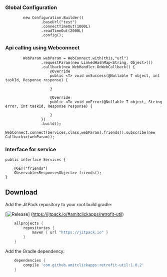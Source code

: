 ### Global Configuration
```
        new Configuration.Builder()
                .baseUrl("test")
                .connectTimeOut(1000L)
                .readTimeOut(2000L)
                .config();
```

### Api calling using Webconnect
```
        WebParam webParam = WebConnect.with(this,"url")
                .requestParam(new LinkedHashMap<String, Object>())
                .callback(new WebHandler.OnWebCallback() {
                    @Override
                    public <T> void onSuccess(@Nullable T object, int taskId, Response response) {

                    }

                    @Override
                    public <T> void onError(@Nullable T object, String error, int taskId, Response response) {

                    }
                })
                .build();
        WebConnect.connect(Services.class,webParam).friends().subscribe(new Callback<>(webParam));
```
### Interface for service
```
public interface Services {

    @GET("friends")
    Observable<Response<Object>> friends();
}
```

Download
--------
Add the JitPack repository to your root build.gradle:

[![Release](https://jitpack.io/v/amitclickapps/retrofit-util.svg?style=flat-square)]
(https://jitpack.io/#amitclickapps/retrofit-util)


```groovy
	allprojects {
		repositories {
			maven { url "https://jitpack.io" }
		}
	}
```
Add the Gradle dependency:
```groovy
	dependencies {
		compile 'com.github.amitclickapps:retrofit-util:1.0.2'
	}
```